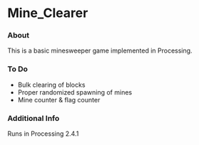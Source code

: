 # Mine_Clearer

### About
This is a basic minesweeper game implemented in Processing.

### To Do
- Bulk clearing of blocks
- Proper randomized spawning of mines
- Mine counter & flag counter

### Additional Info
Runs in Processing 2.4.1
